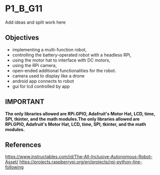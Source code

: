 # P1_B_G11

Add ideas and split work here

## Objectives 
- implementing a multi-function robot,
- controlling the battery-operated robot with a headless RPi,
- using the motor hat to interface with DC motors,
- using the RPi camera,
- open-ended additional functionalities for the robot.
- camera used to display like a drone
- android app connects to robot
- gui for lcd controlled by app

## IMPORTANT
**The only libraries allowed are RPi.GPIO, Adafruit's Motor Hat, LCD, time, SPI, tkinter, and the math modules.The only libraries allowed are RPi.GPIO, Adafruit's Motor Hat, LCD, time, SPI, tkinter, and the math modules.**

## References
https://www.instructables.com/id/The-All-Inclusive-Autonomous-Robot-Asset/
https://projects.raspberrypi.org/en/projects/rpi-python-line-following
